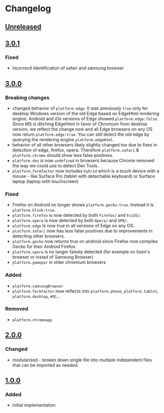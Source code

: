 # Changelog

## [Unreleased]

## [3.0.1]

### Fixed

- Incorrectl identification of safari and samsung browser

## [3.0.0]

### Breaking changes
- changed behavior of `platform.edge`. It was previously `true` only for desktop Windows version of the old Edge based on EdgeHtml rendering engine. Android and iOs versions of Edge showed `platform.edge:false`. Since MS is ditching EdgeHtml in favor of Chromium from desktop version, we reflect the change now and all Edge browsers on any OS now return `platform.edge:true`. You can still detect the old edge by querying the rendering engine `platform.edgeHtml`.
- behavior of all other browsers likely slightly changed too due to fixes in detection of edge, firefox, opera. Therefore `platform.safari` & `platform.chrome` should show less false positives.
- `platform.dev` is now `undefined` in browsers because Chrome removed the way we could use to detect Dev Tools.
- `platform.formfactor` now includes `hybrid` which is a touch device with a mouse - like Surface Pro (tablet with detachable keyboard) or Surface laptop (laptop with touchscreen)

### Fixed
- Firefox on Android no longer shows `platform.gecko:true`. Instead it is `platform.blink:true`.
- `platform.firefox` is now detected by both `Firefox/` and `FxiOS/`.
- `platform.opera` is now detected by both `Opera/` and `OPR/`.
- `platform.edge` Is now true in all versions of Edge on any OS.
- `platform.safari` now has less false positives due to improvements in detecting other browsers.
- `platform.gecko` now returns true on android since Firefox now compiles Gecko for their Android Firefox.
- `platform.opera` is no longer falsely detected (for example on tizen's browser or instad of Samsung Browser)
- `platform.gamepar` in older chromium browsers

### Added
- `platform.samsungBrowser`
- `platform.formfactor` now reflects into `platform.phone`, `platform.tablet`, `platform.desktop`, etc...

### Removed
- `platform.chromeapp`

## [2.0.0]

### Changed
- modularized - broken down single file into multiple independent files that can be imported as needed.

## [1.0.0]

### Added
- initial implementation

[Unreleased]: https://github.com/MikeKovarik/exifr/compare/3.0.1...HEAD
[3.0.1]: https://github.com/MikeKovarik/exifr/compare/v3.0.0...3.0.1
[3.0.0]: https://github.com/MikeKovarik/exifr/compare/v2.0.0...v3.0.0
[2.0.0]: https://github.com/MikeKovarik/exifr/compare/v1.0.0...v2.0.0
[1.0.0]: https://github.com/MikeKovarik/exifr/releases/tag/v1.0.0